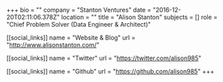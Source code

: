 +++
bio = ""
company = "Stanton Ventures"
date = "2016-12-20T02:11:06.378Z"
location = ""
title = "Alison Stanton"
subjects = []
role = "Chief Problem Solver (Data Engineer & Architect)"

[[social_links]]
  name = "Website & Blog"
  url = "http://www.alisonstanton.com/"

[[social_links]]
  name = "Twitter"
  url = "https://twitter.com/alison985"

[[social_links]]
  name = "Github"
  url = "https://github.com/alison985"
+++
